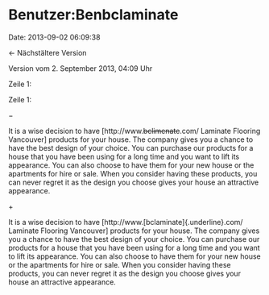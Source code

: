 Benutzer:Benbclaminate
======================

Date: 2013-09-02 06:09:38

← Nächstältere Version

Version vom 2. September 2013, 04:09 Uhr

Zeile 1:

Zeile 1:

−

<div>

It is a wise decision to have \[http://www.~~bclimenate~~.com/ Laminate
Flooring Vancouver\] products for your house. The company gives you a
chance to have the best design of your choice. You can purchase our
products for a house that you have been using for a long time and you
want to lift its appearance. You can also choose to have them for your
new house or the apartments for hire or sale. When you consider having
these products, you can never regret it as the design you choose gives
your house an attractive appearance.

</div>

\+

<div>

It is a wise decision to have \[http://www.[bclaminate]{.underline}.com/
Laminate Flooring Vancouver\] products for your house. The company gives
you a chance to have the best design of your choice. You can purchase
our products for a house that you have been using for a long time and
you want to lift its appearance. You can also choose to have them for
your new house or the apartments for hire or sale. When you consider
having these products, you can never regret it as the design you choose
gives your house an attractive appearance.

</div>
